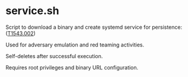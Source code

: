 # service.sh
Script to download a binary and create systemd service for persistence: ([T1543.002](https://attack.mitre.org/techniques/T1543/002/))

Used for adversary emulation and red teaming activities.

Self-deletes after successful execution.

Requires root privileges and binary URL configuration.
